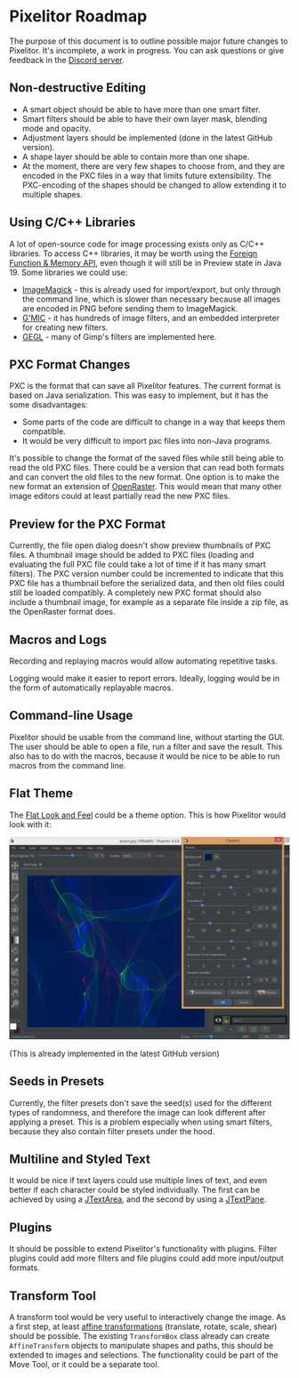 # Pixelitor Roadmap

The purpose of this document is to outline possible major future changes to Pixelitor. It's incomplete, a work in progress. You can ask questions or give feedback in the [Discord server](https://discord.gg/SXaxYnBSTv).

## Non-destructive Editing

- A smart object should be able to have more than one smart filter.
- Smart filters should be able to have their own layer mask, blending mode and opacity.
- Adjustment layers should be implemented (done in the latest GitHub version).
- A shape layer should be able to contain more than one shape.
- At the moment, there are very few shapes to choose from, and they are encoded in the PXC files in a way that limits future extensibility. The PXC-encoding of the shapes should be changed to allow extending it to multiple shapes.

## Using C/C++ Libraries

A lot of open-source code for image processing exists only as C/C++ libraries. To access C++ libraries, it may be worth using the [Foreign Function & Memory API](https://openjdk.java.net/jeps/424),  even though it will still be in Preview state in Java 19.
Some libraries we could use:
- [ImageMagick](https://imagemagick.org/) - this is already used for import/export, but only through the command line, which is slower than necessary because all images are encoded in PNG before sending them to ImageMagick.
- [G'MIC](https://gmic.eu/) - it has hundreds of image filters, and an embedded interpreter for creating new filters.
- [GEGL](https://gegl.org/) - many of Gimp's filters are implemented here.

## PXC Format Changes

PXC is the format that can save all Pixelitor features. The current format is based on Java serialization. This was easy to implement, but it has the some disadvantages:

- Some parts of the code are difficult to change in a way that keeps them compatible.
- It would be very difficult to import pxc files into non-Java programs.

It's possible to change the format of the saved files while still being able to read the old PXC files. There could be a version that can read both formats and can convert the old files to the new format.
One option is to make the new format an extension of [OpenRaster](https://www.openraster.org/). This would mean that many other image editors could at least partially read the new PXC files.

## Preview for the PXC Format

Currently, the file open dialog doesn't show preview thumbnails of PXC files. A thumbnail image should be added to PXC files (loading and evaluating the full PXC file could take a lot of time if it has many smart filters). The PXC version number could be incremented to indicate that this PXC file has a thumbnail before the serialized data, and then old files could still be loaded compatibly.
A completely new PXC format should also include a thumbnail image, for example as a separate file inside a zip file, as the OpenRaster format does.

## Macros and Logs

Recording and replaying macros would allow automating repetitive tasks.

Logging would make it easier to report errors. Ideally, logging would be in the form of automatically replayable macros.

## Command-line Usage

Pixelitor should be usable from the command line, without starting the GUI. The user should be able to open a file, run a filter and save the result. This also has to do with the macros, because it would be nice to be able to run macros from the command line.

## Flat Theme

The [Flat Look and Feel](https://github.com/JFormDesigner/FlatLaf) could be a theme option. This is how Pixelitor would look with it:

![Flat Dark Theme](roadmap_images/pixelitor_flat.png)

(This is already implemented in the latest GitHub version)

## Seeds in Presets

Currently, the filter presets don't save the seed(s) used for the different types of randomness, and therefore the image can look different after applying a preset.
This is a problem especially when using smart filters, because they also contain filter presets under the hood.

## Multiline and Styled Text

It would be nice if text layers could use multiple lines of text, and even better if each character could be styled individually. The first can be achieved by using a [JTextArea](https://docs.oracle.com/en/java/javase/17/docs/api/java.desktop/javax/swing/JTextArea.html), and the second by using a [JTextPane](https://docs.oracle.com/en/java/javase/17/docs/api/java.desktop/javax/swing/JTextPane.html).

## Plugins

It should be possible to extend Pixelitor's functionality with plugins. Filter plugins could add more filters and file plugins could add more input/output formats.

## Transform Tool

A transform tool would be very useful to interactively change the image. As a first step, at least [affine transformations](https://en.wikipedia.org/wiki/Affine_transformation) (translate, rotate, scale, shear) should be possible. The existing ```TransformBox``` class already can create ```AffineTransform``` objects to manipulate shapes and paths, this should be extended to images and selections. The functionality could be part of the Move Tool, or it could be a separate tool.
